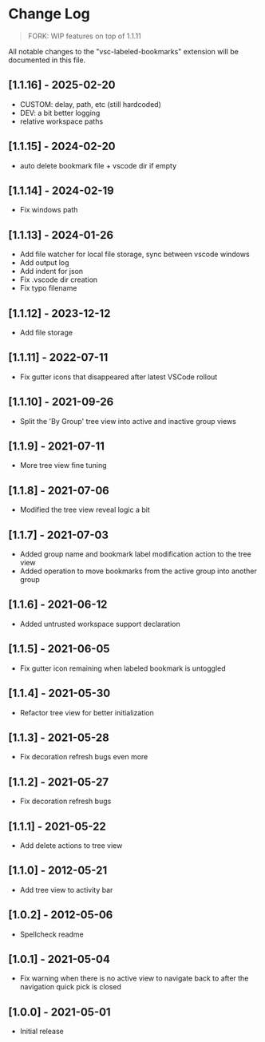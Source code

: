 # Change Log

> FORK: WIP features on top of 1.1.11

All notable changes to the "vsc-labeled-bookmarks" extension will be documented in this file.

## [1.1.16] - 2025-02-20

- CUSTOM: delay, path, etc (still hardcoded)
- DEV: a bit better logging
- relative workspace paths

## [1.1.15] - 2024-02-20

- auto delete bookmark file + vscode dir if empty

## [1.1.14] - 2024-02-19

- Fix windows path

## [1.1.13] - 2024-01-26

- Add file watcher for local file storage, sync between vscode windows
- Add output log
- Add indent for json
- Fix .vscode dir creation
- Fix typo filename

## [1.1.12] - 2023-12-12

- Add file storage

## [1.1.11] - 2022-07-11

- Fix gutter icons that disappeared after latest VSCode rollout

## [1.1.10] - 2021-09-26

- Split the 'By Group' tree view into active and inactive group views

## [1.1.9] - 2021-07-11

- More tree view fine tuning

## [1.1.8] - 2021-07-06

- Modified the tree view reveal logic a bit

## [1.1.7] - 2021-07-03

- Added group name and bookmark label modification action to the tree view
- Added operation to move bookmarks from the active group into another group

## [1.1.6] - 2021-06-12

- Added untrusted workspace support declaration

## [1.1.5] - 2021-06-05

- Fix gutter icon remaining when labeled bookmark is untoggled

## [1.1.4] - 2021-05-30

- Refactor tree view for better initialization

## [1.1.3] - 2021-05-28

- Fix decoration refresh bugs even more

## [1.1.2] - 2021-05-27

- Fix decoration refresh bugs

## [1.1.1] - 2021-05-22

- Add delete actions to tree view

## [1.1.0] - 2012-05-21

- Add tree view to activity bar

## [1.0.2] - 2012-05-06

- Spellcheck readme

## [1.0.1] - 2021-05-04

- Fix warning when there is no active view to navigate back to after the navigation quick pick is closed

## [1.0.0] - 2021-05-01

- Initial release

